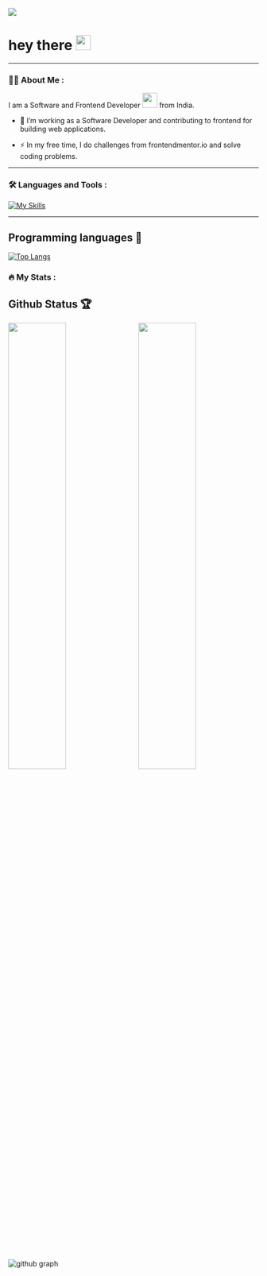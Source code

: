 ![](https://komarev.com/ghpvc/?username=itskrish01&color=green)

<h1>
  hey there
  <img src="https://media.giphy.com/media/hvRJCLFzcasrR4ia7z/giphy.gif" width="30px"/>
</h1>

---

### :woman_technologist: About Me :

I am a Software and Frontend Developer <img src="https://media.giphy.com/media/WUlplcMpOCEmTGBtBW/giphy.gif" width="30"> from India.

- :telescope: I’m working as a Software Developer and contributing to frontend for building web applications.

- :zap: In my free time, I do challenges from frontendmentor.io and solve coding problems.

---

### :hammer_and_wrench: Languages and Tools :

[![My Skills](https://skillicons.dev/icons?i=html,css,react,redux,sass,nodejs,js,nextjs,tailwind,ts,express,firebase,bash,bootstrap,c,cpp,discordjs,docker,flutter,git,graphql,linux,mongodb,prisma,remix,supabase,vite,dart)](https://skillicons.dev)

---

## Programming languages 🌟

[![Top Langs](https://github-readme-stats.vercel.app/api/top-langs/?username=Itskrish01&theme=react)](https://github.com/Itskrish01/github-readme-stats)



### :fire: My Stats :

## Github Status 🏆

<img  src="https://github-stats-lemon.vercel.app/api?username=Itskrish01&show_icons=true&hide_border=true&theme=react" width="48%" align="right" >
<img  src="https://github-readme-streak-stats.herokuapp.com/?user=Itskrish01&theme=react" width="48%" >
<br>

![github graph](https://github-readme-activity-graph.vercel.app/graph?username=Itskrish01&theme=react-dark)
<br>
